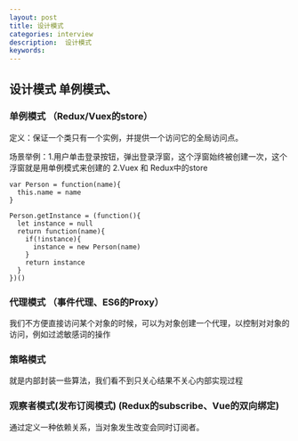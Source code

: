 ```yaml
---
layout: post
title: 设计模式
categories: interview
description:  设计模式
keywords: 
---
```


## 设计模式   单例模式、


### 单例模式  （Redux/Vuex的store）
定义：保证一个类只有一个实例，并提供一个访问它的全局访问点。

场景举例：1.用户单击登录按钮，弹出登录浮窗，这个浮窗始终被创建一次，这个浮窗就是用单例模式来创建的  2.Vuex 和 Redux中的store

```利用闭包实现单例
var Person = function(name){
  this.name = name
}

Person.getInstance = (function(){
  let instance = null
  return function(name){
    if(!instance){
      instance = new Person(name)
    }
    return instance
  }
})()
```

### 代理模式  （事件代理、ES6的Proxy）
我们不方便直接访问某个对象的时候，可以为对象创建一个代理，以控制对对象的访问，例如过滤敏感词的操作

### 策略模式
就是内部封装一些算法，我们看不到只关心结果不关心内部实现过程

### 观察者模式(发布订阅模式)  (Redux的subscribe、Vue的双向绑定)
通过定义一种依赖关系，当对象发生改变会同时订阅者。 

